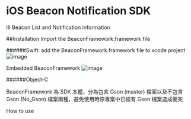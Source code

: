 # iOS Beacon Notification SDK
III Beacon List and Notification information

##Installation
Import the BeaconFramework.framework file

######Swift:
add the BeaconFramework.framework file to xcode project
![image](https://raw.githubusercontent.com/joehour/BeaconFramework_demo/master/BeaconFramework_demo/image1.png)

Embedded BeaconFramework
![image](https://raw.githubusercontent.com/joehour/BeaconFramework_demo/master/BeaconFramework_demo/image2.png)


######Object-C




BeaconFramework 為 SDK 本體，分為包含 Gson (master) 檔案以及不包含 Gson (No_Gson) 檔案兩種，避免使用時原專案中已經有 Gson 檔案造成衝突


How to use
